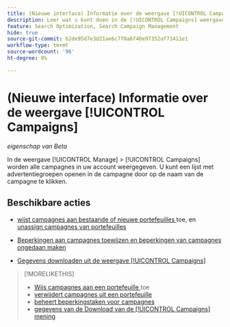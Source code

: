 ```yaml
---
title: (Nieuwe interface) Informatie over de weergave [!UICONTROL Campaigns]
description: Leer wat u kunt doen in de [!UICONTROL Campaigns] weergave.
feature: Search Optimization, Search Campaign Management
hide: true
source-git-commit: 62de95d7e3d21ae6c7f0a6f40e97352af71411e1
workflow-type: tm+mt
source-wordcount: '96'
ht-degree: 0%

---
```


# (Nieuwe interface) Informatie over de weergave [!UICONTROL Campaigns]

*eigenschap van Beta*

In de weergave [!UICONTROL Manage] > [!UICONTROL Campaigns] worden alle campagnes in uw account weergegeven. U kunt een lijst met advertentiegroepen openen in de campagne door op de naam van de campagne te klikken.

## Beschikbare acties

* [ wijst campagnes aan bestaande of nieuwe portefeuilles ](https://experienceleague.adobe.com/en/docs/advertising/search-social-commerce/campaign-management/campaign-assign-to-portfolio) toe, en [ unassign campagnes van portefeuilles ](https://experienceleague.adobe.com/en/docs/advertising/search-social-commerce/campaign-management/campaign-remove-from-portfolio)

* [Beperkingen aan campagnes toewijzen en beperkingen van campagnes ongedaan maken](/help/search-social-commerce/new-ui/manage/campaigns/campaign-constraint-assignments-manage.md)

* [Gegevens downloaden uit de weergave [!UICONTROL Campaigns]](/help/search-social-commerce/new-ui/manage/campaigns/campaign-view-report.md)

>[!MORELIKETHIS]
>
>* [ Wijs campagnes aan een portefeuille ](https://experienceleague.adobe.com/en/docs/advertising/search-social-commerce/campaign-management/campaign-assign-to-portfolio) toe
>* [ verwijdert campagnes uit een portefeuille ](https://experienceleague.adobe.com/en/docs/advertising/search-social-commerce/campaign-management/campaign-remove-from-portfolio)
>* [ beheert beperkingstaken voor campagnes ](campaign-constraint-assignments-manage.md)
>* [ gegevens van de Download van de [!UICONTROL Campaigns] mening ](campaign-view-report.md)
